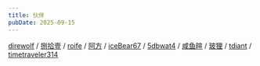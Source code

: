 ```yaml
---
title: 伙伴
pubDate: 2025-09-15
---
```


[direwolf](https://blog.drwf.ink/) /
[捌拾壹](https://blog.konpoku.top/) /
[roife](https://roife.github.io/) /
[阿方](https://fang.blog.miri.site/) /
[iceBear67](https://blog.0w0.ing/) /
[5dbwat4](https://5dbwat4.top/) /
[咸鱼暄](https://xuan-insr.github.io/) /
[玻狸](https://note.glassfoxowo.com/) /
[tdiant](https://nyan.best/) /
[timetraveler314](https://chernoff.bond/)